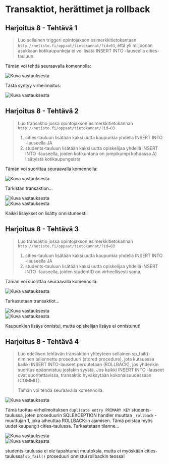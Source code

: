 # Transaktiot, herättimet ja rollback

## Harjoitus 8 - Tehtävä 1

>Luo sellainen triggeri opintojakson esimerkkitietokantaan `http://netisto.fi/oppaat/tietokannat/?id=03`, että yli miljoonan asukkaan kotikaupunkeja ei voi lisätä INSERT INTO -lauseella cities-tauluun.  

Tämän voi tehdä seuraavalla komennolla:  

![Kuva vastauksesta](Harjoitus8/1_result.PNG)  

Tästä syntyy virheilmoitus:  

![Kuva vastauksesta](Harjoitus8/2_result.PNG)  

## Harjoitus 8 - Tehtävä 2

>Luo transaktio jossa opintojakson esimerkkitietokannan `http://netisto.fi/oppaat/tietokannat/?id=03`  
>
>1) cities-tauluun lisätään kaksi uutta kaupunkia yhdellä INSERT INTO -lauseella JA  
>2) students-tauluun lisätään kaksi uutta opiskelijaa yhdellä INSERT INTO -lauseella, joiden kotikuntana on jompikumpi kohdassa A) lisätyistä kotikaupungeista  

Tämän voi suorittaa seuraavalla komennolla:  

![Kuva vastauksesta](Harjoitus8/3_result.PNG)  

Tarkistan transaktion...  

![Kuva vastauksesta](Harjoitus8/4_result.PNG)  
![Kuva vastauksesta](Harjoitus8/5_result.PNG)  

Kaikki lisäykset on lisätty onnistuneesti!  

## Harjoitus 8 - Tehtävä 3

>Luo transaktio jossa opintojakson esimerkkitietokannan `http://netisto.fi/oppaat/tietokannat/?id=03`  
>
>1) cities-tauluun lisätään kaksi uutta kaupunkia yhdellä INSERT INTO -lauseella JA  
>2) students-tauluun lisätään kaksi uutta opiskelijaa yhdellä INSERT INTO -lauseella, joiden studentID on virheellisesti sama.  

Tämän voi suorittaa seuraavalla komennolla:  

![Kuva vastauksesta](Harjoitus8/6_result.PNG)  

Tarkastetaan transaktiot...  

![Kuva vastauksesta](Harjoitus8/7_result.PNG)  
![Kuva vastauksesta](Harjoitus8/8_result.PNG)  

Kaupunkien lisäys onnistui, mutta opiskelijan lisäys ei onnistunut!  

## Harjoitus 8 - Tehtävä 4 

>Luo edellisen tehtävän transaktion yhteyteen sellainen sp_fail()-niminen tallennettu proseduuri (stored procedure), jota kutsuessa kaikki INSERT INTO-lauseet peruutetaan (ROLLBACK), jos yhdenkin suoritus epäonnistuu jostakin syystä. Jos kaikki INSERT INTO -lauseet ovat suoritettavissa, transaktio hyväksytään kokonaisuudessaan (COMMIT).  
>
>Tämän voi tehdä seuraavalla komennolla:  

![Kuva vastauksesta](Harjoitus8/9_result.PNG)  

Tämä tuottaa virheilmoituksen `duplicate entry PRIMARY KEY` students-taulussa, joten proseduurin SQLEXCEPTION handler muuttaa `_rollback` -muuttujan 1, joka aiheuttaa ROLLBACK:in ajamisen. Tämä poistaa myös uudet kaupungit cities-taulussa. Tarkastetaan tilanne...  

![Kuva vastauksesta](Harjoitus8/10_result.PNG)  
![Kuva vastauksesta](Harjoitus8/11_result.PNG)  

students-taulussa ei ole tapahtunut muutoksia, mutta ei myöskään cities-taulussa! `sp_fail()` proseduuri onnistui rollbackin teossa!  